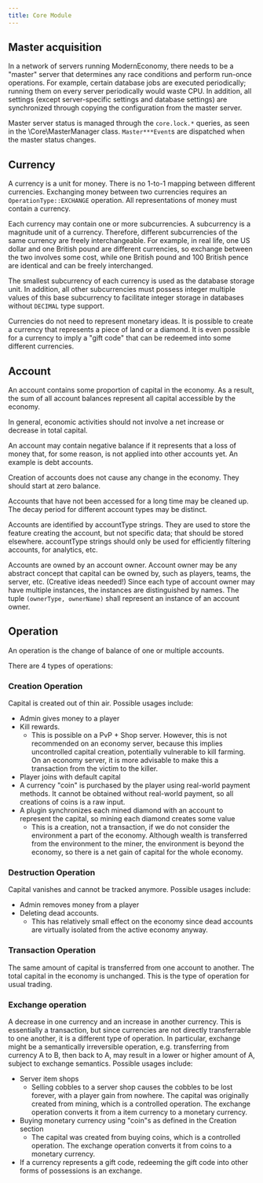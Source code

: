```yaml
---
title: Core Module
---
```


## Master acquisition
In a network of servers running ModernEconomy, there needs to be a "master" server that determines any race conditions
and perform run-once operations.
For example, certain database jobs are executed periodically;
running them on every server periodically would waste CPU.
In addition, all settings (except server-specific settings and database settings) are synchronized
through copying the configuration from the master server.

Master server status is managed through the `core.lock.*` queries,
as seen in the \Core\MasterManager class.
`Master***Event`s are dispatched when the master status changes.

## Currency
A currency is a unit for money.
There is no 1-to-1 mapping between different currencies.
Exchanging money between two currencies requires an `OperationType::EXCHANGE` operation.
All representations of money must contain a currency.

Each currency may contain one or more subcurrencies.
A subcurrency is a magnitude unit of a currency.
Therefore, different subcurrencies of the same currency are freely interchangeable.
For example, in real life, one US dollar and one British pound are different currencies,
so exchange between the two involves some cost,
while one British pound and 100 British pence are identical and can be freely interchanged.

The smallest subcurrency of each currency is used as the database storage unit.
In addition, all other subcurrencies must possess integer multiple values of this base subcurrency
to facilitate integer storage in databases without `DECIMAL` type support.

Currencies do not need to represent monetary ideas.
It is possible to create a currency that represents a piece of land or a diamond.
It is even possible for a currency to imply a "gift code" that can be redeemed into some different currencies.

## Account
An account contains some proportion of capital in the economy.
As a result, the sum of all account balances represent all capital accessible by the economy.

In general, economic activities should not involve a net increase or decrease in total capital.

An account may contain negative balance if it represents that a loss of money that,
for some reason, is not applied into other accounts yet.
An example is debt accounts.

Creation of accounts does not cause any change in the economy.
They should start at zero balance.

Accounts that have not been accessed for a long time may be cleaned up.
The decay period for different account types may be distinct.

Accounts are identified by accountType strings.
They are used to store the feature creating the account, but not specific data; that should be stored elsewhere.
accountType strings should only be used for efficiently filtering accounts, for analytics, etc.

Accounts are owned by an account owner.
Account owner may be any abstract concept that capital can be owned by,
such as players, teams, the server, etc.
(Creative ideas needed!)
Since each type of account owner may have multiple instances, the instances are distinguished by names.
The tuple `(ownerType, ownerName)` shall represent an instance of an account owner.

## Operation
An operation is the change of balance of one or multiple accounts.

There are 4 types of operations:

### Creation Operation
Capital is created out of thin air. Possible usages include:
- Admin gives money to a player
- Kill rewards.
  - This is possible on a PvP + Shop server.
    However, this is not recommended on an economy server,
    because this implies uncontrolled capital creation,
    potentially vulnerable to kill farming.
    On an economy server, it is more advisable to make this a transaction from the victim to the killer.
- Player joins with default capital
- A currency "coin" is purchased by the player using real-world payment methods.
  It cannot be obtained without real-world payment, so all creations of coins is a raw input.
- A plugin synchronizes each mined diamond with an account to represent the capital, so mining each diamond creates some value
  - This is a creation, not a transaction, if we do not consider the environment a part of the economy.
    Although wealth is transferred from the environment to the miner, the environment is beyond the economy,
    so there is a net gain of capital for the whole economy.

### Destruction Operation
Capital vanishes and cannot be tracked anymore. Possible usages include:
- Admin removes money from a player
- Deleting dead accounts.
  - This has relatively small effect on the economy since dead accounts are virtually isolated from the active economy anyway.

### Transaction Operation
The same amount of capital is transferred from one account to another.
The total capital in the economy is unchanged.
This is the type of operation for usual trading.

### Exchange operation
A decrease in one currency and an increase in another currency.
This is essentially a transaction, but since currencies are not directly transferrable to one another,
it is a different type of operation.
In particular, exchange might be a semantically irreversible operation,
e.g. transferring from currency A to B, then back to A, may result in a lower or higher amount of A,
subject to exchange semantics.
Possible usages include:
- Server item shops
  - Selling cobbles to a server shop causes the cobbles to be lost forever, with a player gain from nowhere.
    The capital was originally created from mining, which is a controlled operation.
    The exchange operation converts it from a item currency to a monetary currency.
- Buying monetary currency using "coin"s as defined in the Creation section
  - The capital was created from buying coins, which is a controlled operation.
    The exchange operation converts it from coins to a monetary currency.
- If a currency represents a gift code, redeeming the gift code into other forms of possessions is an exchange.



